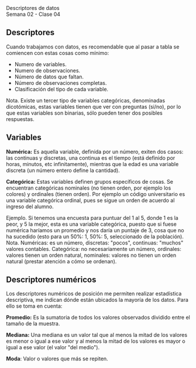 <div class="header">
    <span class="header_txt">Descriptores de datos</span><br/>
    <span class="header_dec">Semana 02 - Clase 04</span>
</div>

## Descriptores
Cuando trabajamos con datos, es recomendable que al pasar a tabla se comiencen con estas cosas como mínimo:
- Numero de variables.
- Numero de observaciones.
- Número de datos que faltan.
- Número de observaciones completas.
- Clasificación del tipo de cada variable.

<div id="n-box">
Nota. Existe un tercer tipo de variables categóricas, denominadas dicotómicas, estas variables tienen que ver con preguntas (si/no), por lo que estas variables son binarias, sólo pueden tener dos posibles respuestas.
</div>

## Variables
**Numérica:** Es aquella variable, definida por un número, exiten dos casos: las continuas y discretas, una continua es el tiempo (está definido por horas, minutos, etc infinitamente), mientras que la edad es una variable discreta (un número entero define la cantidad).

**Categórica:** Estas variables definen grupos específicos de cosas. Se encuentran categóricas nominales (no tienen orden, por ejemplo los colores) y ordinales (tienen orden). Por ejemplo un código universitario es una variable categórica ordinal, pues se sigue un orden de acuerdo al ingreso del alumno.

<div id="e-box">
Ejemplo. Si tenemos una encuesta para puntuar del 1 al 5, donde 1 es la peor, y 5 la mejor, esta es una variable categórica, puesto que si fuese numérica haríamos un promedio y nos daría un puntaje de 3, cosa que no ha sucedido (esto para un 50%: 1, 50%: 5, seleccionado de la población).
</div>

<div id="n-box">
Nota. Numéricas: es un número, discretas: "pocos", continuas: "muchos" valores contables. Categórica: no necesariamente un número, ordinales: valores tienen un orden natural, nominales: valores no tienen un orden natural (prestar atención a cómo se ordenan).
</div>

## Descriptores numéricos
Los descriptores numéricos de posición  me permiten realizar estadística descriptiva, me indican dónde están ubicados la mayoría de los datos. Para ello se toma en cuenta:

**Promedio:** Es la sumatoria de todos los valores observados dividido entre el tamaño de la muestra.

**Mediana:** Una mediana es un valor tal que al menos la mitad de los valores es menor o igual a ese valor y al menos la mitad de los valores es mayor o igual a ese valor (el valor "del medio").

**Moda**: Valor o valores que más se repiten.